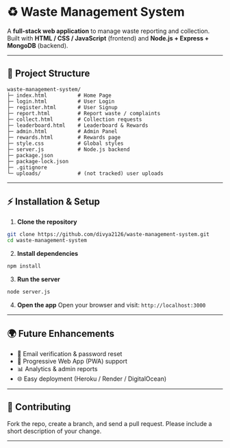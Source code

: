 
# ♻️ Waste Management System

A **full-stack web application** to manage waste reporting and collection.  
Built with **HTML / CSS / JavaScript** (frontend) and **Node.js + Express + MongoDB** (backend).

---

## 📂 Project Structure

```text
waste-management-system/
├─ index.html          # Home Page
├─ login.html          # User Login
├─ register.html       # User Signup
├─ report.html         # Report waste / complaints
├─ collect.html        # Collection requests
├─ leaderboard.html    # Leaderboard & Rewards
├─ admin.html          # Admin Panel
├─ rewards.html        # Rewards page
├─ style.css           # Global styles
├─ server.js           # Node.js backend
├─ package.json
├─ package-lock.json
├─ .gitignore
└─ uploads/            # (not tracked) user uploads
```

---

## ⚡ Installation & Setup

1. **Clone the repository**
```bash
git clone https://github.com/divya2126/waste-management-system.git
cd waste-management-system
```

2. **Install dependencies**
```bash
npm install
```

3. **Run the server**
```bash
node server.js
```

4. **Open the app**
Open your browser and visit: `http://localhost:3000`

---

## 🌍 Future Enhancements

- 🔐 Email verification & password reset  
- 📱 Progressive Web App (PWA) support  
- 📊 Analytics & admin reports  
- 🌐 Easy deployment (Heroku / Render / DigitalOcean)  

---

## 🤝 Contributing

Fork the repo, create a branch, and send a pull request. Please include a short description of your change.

---
